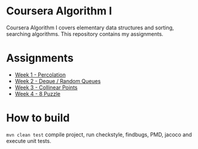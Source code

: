# Coursera Algorithm I

Coursera Algorithm I covers elementary data structures and sorting, searching algorithms.
This repository contains my assignments.

# Assignments
* [Week 1 - Percolation](http://coursera.cs.princeton.edu/algs4/assignments/percolation.html)
* [Week 2 - Deque / Random Queues](http://coursera.cs.princeton.edu/algs4/assignments/queues.html)
* [Week 3 - Collinear Points](http://coursera.cs.princeton.edu/algs4/assignments/collinear.html)
* [Week 4 - 8 Puzzle](http://coursera.cs.princeton.edu/algs4/assignments/8puzzle.html)

# How to build
`mvn clean test` compile project, run checkstyle, findbugs, PMD, jacoco and execute unit tests.
